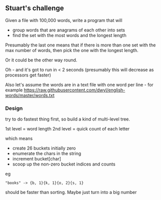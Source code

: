 ## Stuart's challenge

Given a file with 100,000 words, write a program that will 

* group words that are anagrams of each other into sets
* find the set with the most words and the longest length

Presumably the last one means that if there is more than one set with the max number of words, then pick the one with the longest length.

Or it could be the other way round.

Oh - and it's got to run in < 2 seconds (presumably this will decrease as processors get faster)

Also let's assume the words are in a text file with one word per line - for example https://raw.githubusercontent.com/dwyl/english-words/master/words.txt

### Design

try to do fastest thing first, so build a kind of multi-level tree.

1st level = word length
2nd level = quick count of each letter

which means 

* create 26 buckets initially zero
* enumerate the chars in the string
* increment bucket[char]
* scoop up the non-zero bucket indices and counts

eg

	"books" -> {b, 1}{k, 1}{o, 2}{s, 1}

should be faster than sorting. Maybe just turn into a big number
